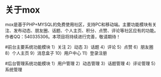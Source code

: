 # 关于mox
mox是基于PHP+MYSQL的免费使用社区，支持PC和移动端。主要功能模块有关注、发布动态、朋友圈、话题、个人主页、积分、点赞、评论等社区应有的功能。作者QQ：540335306。本项目将持续进行完善，敬请期待！

#前台主要系统功能模块
1）关注
2）动态
3）话题
4）评论
5）点赞
6）朋友圈
8）个人主页
9）消息盒子
10）用户中心
11）登录注册

#后台管理系统功能模块
1）用户管理
2）动态管理
3）话题管理
4）评论管理
5）系统管理
